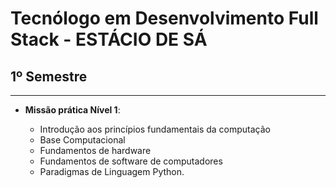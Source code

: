 # Tecnólogo em Desenvolvimento Full Stack - ESTÁCIO DE SÁ

## 1º Semestre
***
- **Missão prática Nível 1**: 
   <br>

   - Introdução aos princípios fundamentais da computação
   - Base Computacional
   - Fundamentos de hardware
   - Fundamentos de software de computadores
   - Paradigmas de Linguagem Python. 
